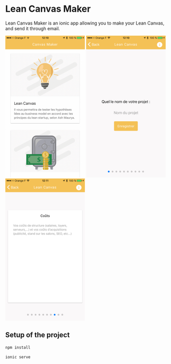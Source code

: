 # Lean Canvas Maker

Lean Canvas Maker is an ionic app allowing you to make your Lean Canvas, and send it through email.  
  
  
<img src="./resources/screenshots/Image-uploaded-from-iOSx2.png" width="250">
<img src="./resources/screenshots/Image-uploaded-from-iOS-(1)x2.png" width="250">
<img src="./resources/screenshots/Image-uploaded-from-iOS-(2)x2.png" width="250">


## Setup of the project


```
npm install
```
```
ionic serve
```
